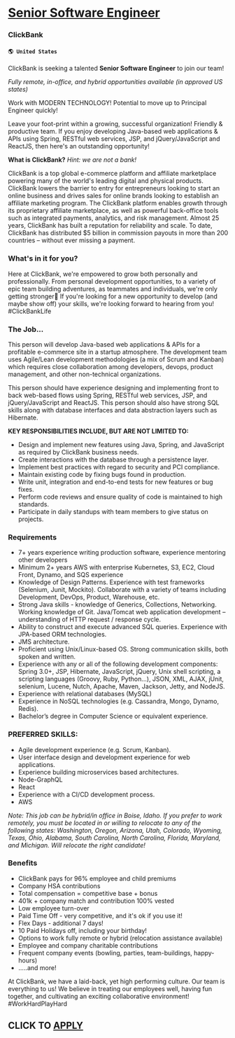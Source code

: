# [Senior Software Engineer](https://www.remotewlb.com/apply/senior-software-engineer-66602)  
### ClickBank  
#### `🌎 United States`  

ClickBank is seeking a talented **Senior Software Engineer** to join our team!

 _Fully remote, in-office, and hybrid opportunities available (in approved US states)_

Work with MODERN TECHNOLOGY! Potential to move up to Principal Engineer quickly!

Leave your foot-print within a growing, successful organization! Friendly & productive team. If you enjoy developing Java-based web applications & APIs using Spring, RESTful web services, JSP, and jQuery/JavaScript and ReactJS, then here's an outstanding opportunity!

 **What is ClickBank?** _Hint: we are not a bank!_

ClickBank is a top global e-commerce platform and affiliate marketplace powering many of the world's leading digital and physical products. ClickBank lowers the barrier to entry for entrepreneurs looking to start an online business and drives sales for online brands looking to establish an affiliate marketing program. The ClickBank platform enables growth through its proprietary affiliate marketplace, as well as powerful back-office tools such as integrated payments, analytics, and risk management. Almost 25 years, ClickBank has built a reputation for reliability and scale. To date, ClickBank has distributed $5 billion in commission payouts in more than 200 countries – without ever missing a payment.

### What's in it for you?

Here at ClickBank, we're empowered to grow both personally and professionally. From personal development opportunities, to a variety of epic team building adventures, as teammates and individuals, we're only getting stronger💪 If you're looking for a new opportunity to develop (and maybe show off) your skills, we're looking forward to hearing from you! #ClickBankLife

### The Job...

This person will develop Java-based web applications & APIs for a profitable e-commerce site in a startup atmosphere. The development team uses Agile/Lean development methodologies (a mix of Scrum and Kanban) which requires close collaboration among developers, devops, product management, and other non-technical organizations.

This person should have experience designing and implementing front to back web-based flows using Spring, RESTful web services, JSP, and jQuery/JavaScript and ReactJS. This person should also have strong SQL skills along with database interfaces and data abstraction layers such as Hibernate.

 **KEY RESPONSIBILITIES INCLUDE, BUT ARE NOT LIMITED TO:**

  * Design and implement new features using Java, Spring, and JavaScript as required by ClickBank business needs.
  * Create interactions with the database through a persistence layer.
  * Implement best practices with regard to security and PCI compliance.
  * Maintain existing code by fixing bugs found in production.
  * Write unit, integration and end-to-end tests for new features or bug fixes.
  * Perform code reviews and ensure quality of code is maintained to high standards.
  * Participate in daily standups with team members to give status on projects.

### Requirements

  * 7+ years experience writing production software, experience mentoring other developers
  * Minimum 2+ years AWS with enterprise Kubernetes, S3, EC2, Cloud Front, Dynamo, and SQS experience
  * Knowledge of Design Patterns. Experience with test frameworks (Selenium, Junit, Mockito). Collaborate with a variety of teams including Development, DevOps, Product, Warehouse, etc.
  * Strong Java skills - knowledge of Generics, Collections, Networking. Working knowledge of Git. Java/Tomcat web application development – understanding of HTTP request / response cycle.
  * Ability to construct and execute advanced SQL queries. Experience with JPA-based ORM technologies.
  * JMS architecture.
  * Proficient using Unix/Linux-based OS. Strong communication skills, both spoken and written.
  * Experience with any or all of the following development components: Spring 3.0+, JSP, Hibernate, JavaScript, jQuery, Unix shell scripting, a scripting languages (Groovy, Ruby, Python...), JSON, XML, AJAX, jUnit, selenium, Lucene, Nutch, Apache, Maven, Jackson, Jetty, and NodeJS.
  * Experience with relational databases (MySQL)
  * Experience in NoSQL technologies (e.g. Cassandra, Mongo, Dynamo, Redis).
  * Bachelor’s degree in Computer Science or equivalent experience.

### PREFERRED SKILLS:

  * Agile development experience (e.g. Scrum, Kanban).
  * User interface design and development experience for web applications.
  * Experience building microservices based architectures.
  * Node-GraphQL
  * React
  * Experience with a CI/CD development process.
  * AWS

_Note: This job can be hybrid/in office in Boise, Idaho. If you prefer to work remotely, you must be located in or willing to relocate to any of the following states: Washington, Oregon, Arizona, Utah, Colorado, Wyoming, Texas, Ohio, Alabama, South Carolina, North Carolina, Florida, Maryland, and Michigan. Will relocate the right candidate!_

### Benefits

  * ClickBank pays for 96% employee and child premiums
  * Company HSA contributions
  * Total compensation = competitive base + bonus
  * 401k + company match and contribution 100% vested
  * Low employee turn-over
  * Paid Time Off - very competitive, and it's ok if you use it!
  * Flex Days - additional 7 days!
  * 10 Paid Holidays off, including your birthday!
  * Options to work fully remote or hybrid (relocation assistance available)
  * Employee and company charitable contributions
  * Frequent company events (bowling, parties, team-buildings, happy-hours)
  * .....and more!

At ClickBank, we have a laid-back, yet high performing culture. Our team is everything to us! We believe in treating our employees well, having fun together, and cultivating an exciting collaborative environment! #WorkHardPlayHard

  
## CLICK TO [APPLY](https://www.remotewlb.com/apply/senior-software-engineer-66602)

